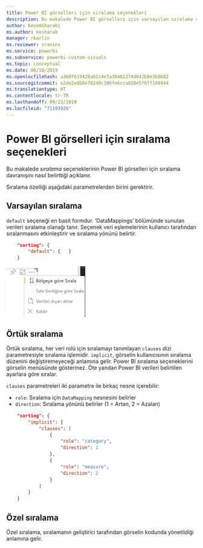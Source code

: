 ```yaml
---
title: Power BI görselleri için sıralama seçenekleri
description: Bu makalede Power BI görselleri için varsayılan sıralama davranışı açıklanır.
author: KesemSharabi
ms.author: kesharab
manager: rkarlin
ms.reviewer: sranins
ms.service: powerbi
ms.subservice: powerbi-custom-visuals
ms.topic: conceptual
ms.date: 06/18/2019
ms.openlocfilehash: a360f619428a01c4e7a30481374d042b8e368682
ms.sourcegitcommit: e2de2e8b8e78240c306fe6cca820e5f6ff188944
ms.translationtype: HT
ms.contentlocale: tr-TR
ms.lasthandoff: 09/23/2019
ms.locfileid: "71193926"
---
```

# <a name="sorting-options-for-power-bi-visuals"></a>Power BI görselleri için sıralama seçenekleri

Bu makalede *sıralama* seçeneklerinin Power BI görselleri için sıralama davranışını nasıl belirttiği açıklanır. 

Sıralama özelliği aşağıdaki parametrelerden birini gerektirir.

## <a name="default-sorting"></a>Varsayılan sıralama

`default` seçeneği en basit formdur. ‘DataMappings’ bölümünde sunulan verileri sıralama olanağı tanır. Seçenek veri eşlemelerinin kullanıcı tarafından sıralanmasını etkinleştirir ve sıralama yönünü belirtir.

```json
    "sorting": {
        "default": {   }
    }
```

![Bağlam menüsündeki sıralama seçenekleri](./media/sorting.png)

## <a name="implicit-sorting"></a>Örtük sıralama

Örtük sıralama, her veri rolü için sıralamayı tanımlayan `clauses` dizi parametresiyle sıralama işlemidir. `implicit`, görselin kullanıcısının sıralama düzenini değiştiremeyeceği anlamına gelir. Power BI sıralama seçeneklerini görselin menüsünde göstermez. Öte yandan Power BI verileri belirtilen ayarlara göre sıralar.

`clauses` parametreleri iki parametre ile birkaç nesne içerebilir:

- `role`: Sıralama için `DataMapping` nesnesini belirler
- `direction`: Sıralama yönünü belirler (1 = Artan, 2 = Azalan)

```json
    "sorting": {
        "implicit": {
            "clauses": [
                {
                    "role": "category",
                    "direction": 1
                },
                {
                    "role": "measure",
                    "direction": 2
                }
            ]
        }
    }
```

## <a name="custom-sorting"></a>Özel sıralama

Özel sıralama, sıralamanın geliştirici tarafından görselin kodunda yönetildiği anlamına gelir.
